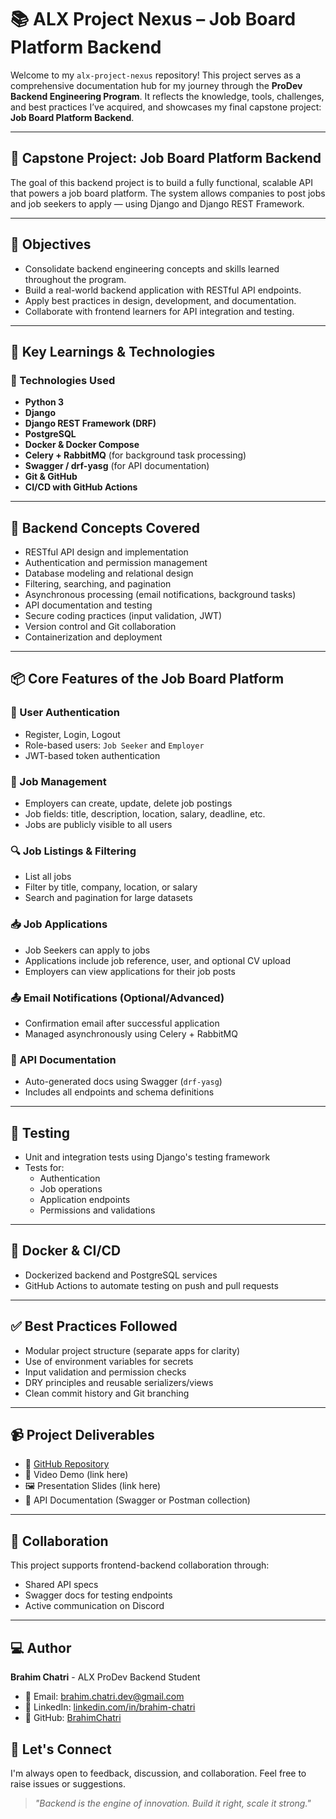 
# 📚 ALX Project Nexus – Job Board Platform Backend

Welcome to my `alx-project-nexus` repository! This project serves as a comprehensive documentation hub for my journey through the **ProDev Backend Engineering Program**. It reflects the knowledge, tools, challenges, and best practices I’ve acquired, and showcases my final capstone project: **Job Board Platform Backend**.

---

## 🚀 Capstone Project: Job Board Platform Backend

The goal of this backend project is to build a fully functional, scalable API that powers a job board platform. The system allows companies to post jobs and job seekers to apply — using Django and Django REST Framework.

---

## 🎯 Objectives

- Consolidate backend engineering concepts and skills learned throughout the program.
- Build a real-world backend application with RESTful API endpoints.
- Apply best practices in design, development, and documentation.
- Collaborate with frontend learners for API integration and testing.

---

## 🧠 Key Learnings & Technologies

### 🔧 Technologies Used
- **Python 3**
- **Django**
- **Django REST Framework (DRF)**
- **PostgreSQL**
- **Docker & Docker Compose**
- **Celery + RabbitMQ** (for background task processing)
- **Swagger / drf-yasg** (for API documentation)
- **Git & GitHub**
- **CI/CD with GitHub Actions**

---

## 🧩 Backend Concepts Covered

- RESTful API design and implementation
- Authentication and permission management
- Database modeling and relational design
- Filtering, searching, and pagination
- Asynchronous processing (email notifications, background tasks)
- API documentation and testing
- Secure coding practices (input validation, JWT)
- Version control and Git collaboration
- Containerization and deployment

---

## 📦 Core Features of the Job Board Platform

### 👤 User Authentication
- Register, Login, Logout
- Role-based users: `Job Seeker` and `Employer`
- JWT-based token authentication

### 📝 Job Management
- Employers can create, update, delete job postings
- Job fields: title, description, location, salary, deadline, etc.
- Jobs are publicly visible to all users

### 🔍 Job Listings & Filtering
- List all jobs
- Filter by title, company, location, or salary
- Search and pagination for large datasets

### 📥 Job Applications
- Job Seekers can apply to jobs
- Applications include job reference, user, and optional CV upload
- Employers can view applications for their job posts

### 📤 Email Notifications (Optional/Advanced)
- Confirmation email after successful application
- Managed asynchronously using Celery + RabbitMQ

### 📄 API Documentation
- Auto-generated docs using Swagger (`drf-yasg`)
- Includes all endpoints and schema definitions

---

## 🧪 Testing
- Unit and integration tests using Django's testing framework
- Tests for:
  - Authentication
  - Job operations
  - Application endpoints
  - Permissions and validations

---

## 🐳 Docker & CI/CD
- Dockerized backend and PostgreSQL services
- GitHub Actions to automate testing on push and pull requests

---

## ✅ Best Practices Followed

- Modular project structure (separate apps for clarity)
- Use of environment variables for secrets
- Input validation and permission checks
- DRY principles and reusable serializers/views
- Clean commit history and Git branching

---

## 📹 Project Deliverables

- 🔗 [GitHub Repository](https://github.com/your-username/alx-project-nexus)
- 🎥 Video Demo (link here)
- 🖼️ Presentation Slides (link here)
- 📘 API Documentation (Swagger or Postman collection)

---

## 🤝 Collaboration

This project supports frontend-backend collaboration through:
- Shared API specs
- Swagger docs for testing endpoints
- Active communication on Discord

---
## ‍💻 Author

**Brahim Chatri** - ALX ProDev Backend Student

- 📧 Email: [brahim.chatri.dev@gmail.com](mailto:brahim.chatri.dev@gmail.com)
- 🔗 LinkedIn: [linkedin.com/in/brahim-chatri](www.linkedin.com/in/brahim-chatri)
- 🐙 GitHub: [BrahimChatri](https://github.com/BrahimChatri)


## 💬 Let's Connect

I'm always open to feedback, discussion, and collaboration. Feel free to raise issues or suggestions.

> *"Backend is the engine of innovation. Build it right, scale it strong."*


